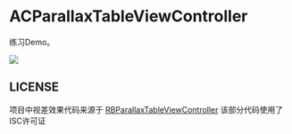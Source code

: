 # ACParallaxTableViewController

练习Demo。

<img src="https://github.com/albertgh/ACParallaxTableViewController/raw/master/screenshot.gif"/>


## LICENSE

项目中视差效果代码来源于 [RBParallaxTableViewController](https://github.com/Rheeseyb/RBParallaxTableViewController)  该部分代码使用了ISC许可证

